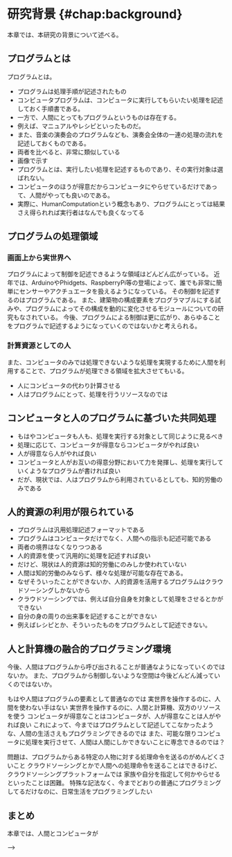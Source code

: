# 研究背景 {#chap:background}

本章では、本研究の背景について述べる。

<!--  

背景は状況説明

- 人と計算機のプログラムは似ている、ということを示す
- プログラムは実行者を選ばない、ということを示す
- プログラムは処理するフィールドを選ばない、ということを示す
- プログラムは汎用的な処理記述フォーマットである、ということを示す

- プログラムによって、フィールドを選ばずに、人と計算機への指示する手法を提案する

-->

## プログラムとは

<!-- SICPの序文とかから -->
プログラムとは。

- プログラムは処理手順が記述されたもの
- コンピュータプログラムは、コンピュータに実行してもらいたい処理を記述しておく手順書である。
- 一方で、人間にとってもプログラムというものは存在する。
- 例えば、マニュアルやレシピといったものだ。
- また、音楽の演奏会のプログラムなども、演奏会全体の一連の処理の流れを記述しておくものである。
- 両者を比べると、非常に類似している
- 画像で示す
- プログラムとは、実行したい処理を記述するものであり、その実行対象は選ばれない。
- コンピュータのほうが得意だからコンピュータにやらせているだけであって、人間がやっても良いのである。
- 実際に、HumanComputationという概念もあり、プログラムにとっては結果さえ得られれば実行者はなんでも良くなってる

## プログラムの処理領域

<!-- もっと、人と計算機が協調しあって処理を進めていくというモデルについて述べるべき -->

### 画面上から実世界へ

<!-- - プログラムで制御を記述できる領域は広がっている
- センサやアクチュエータが簡単に使える
- プログラマブルな建築やプログラムによって動的に構成を変える物質の研究もされている
- プログラムで制御しない空間というのはなくなっていくのでは -->

プログラムによって制御を記述できるような領域はどんどん広がっている。
近年では、ArduinoやPhidgets、RaspberryPi等の登場によって、誰でも非常に簡単にセンサーやアクチュエータを扱えるようになっている。
その制御を記述するのはプログラムである。
また、建築物の構成要素をプログラマブルにする試みや、プログラムによってその構成を動的に変化させるモジュールについての研究もなされている。
今後、プログラムによる制御は更に広がり、あらゆることをプログラムで記述するようになっていくのではないかと考えられる。

### 計算資源としての人

<!--
- プログラムに書かれた処理を実行する対象はコンピュータだけではなくなっている
- コンピュータのみでは解決が困難な問題を、人間を計算資源として利用することで解決する手法はヒューマンコンピュテーションと呼ばれる。
- 人間はプログラムとって、コンピュータと同じ、処理を実行する対象にすぎないのである

- 前述の項目を考えると、プログラムの 領域は実世界にも広がっている。
- 人間によって実世界も操作できるならば、計算資源というよりも〇〇資源と言える。

(ついでに、入れるかわからないけど) スマホとかの流通で、人間は常にインターネットに繋がれる。
つまり、インターネットを介していつでもプログラムから参照可能になっている。
非常に計算資源としてもやりやすい。

 -->

また、コンピュータのみでは処理できないような処理を実現するために人間を利用することで、プログラムが処理できる領域を拡大させてもいる。

- 人にコンピュータの代わり計算させる
- 人はプログラムにとって、処理を行うリソースなのでは

<!-- ## まとめの前のまとめみたいな？

  人間への指示とコンピュータへの指示を同じように書ければ、日常活動さえもプログラミングできる。
  つまり、何でもかんでもプログラムで記述するような社会が来るよ
  だが、現状において、自分自身とかをプログラムから呼び出せる仕組みがないよ
  せっかく身の回りがプログラマブルになってきてるのに、自分自身を組み込めなくては、人間という存在が
  様々なプログラムのボトルネックになりがち。
  これでは日常生活とかもプログラムできない。

-->

## コンピュータと人のプログラムに基づいた共同処理

- もはやコンピュータも人も、処理を実行する対象として同じように見るべき
- 処理に応じて、コンピュータが得意ならコンピュータがやれば良い
- 人が得意なら人がやれば良い
- コンピュータと人がお互いの得意分野において力を発揮し、処理を実行していくようなプログラムが書ければ良い
- だが、現状では、人はプログラムから利用されているとしても、知的労働のみである

## 人的資源の利用が限られている

- プログラムは汎用処理記述フォーマットである
- プログラムはコンピュータだけでなく、人間への指示も記述可能である
- 両者の境界はなくなりつつある
- 人的資源を使って汎用的に処理を記述すれば良い
- だけど、現状は人的資源は知的労働にのみしか使われていない
- 人間は知的労働のみならず、様々な処理が可能な存在である。
- なぜそういったことができないか、人的資源を活用するプログラムはクラウドソーシングしかないから
- クラウドソーシングでは、例えば自分自身を対象として処理をさせるとかができない
- 自分の身の周りの出来事を記述することができない
- 例えばレシピとか、そういったものをプログラムとして記述できない。

## 人と計算機の融合的プログラミング環境

今後、人間はプログラムから呼び出されることが普通なようになっていくのではないか。
また、プログラムから制御しないような空間は今後どんどん減っていくのではないか。

もはや人間はプログラムの要素として普通なのでは
実世界を操作するのに、人間を使わない手はない
実世界を操作するのに、人間と計算機、双方のリソースを使う
コンピュータが得意なことはコンピュータが、人が得意なことは人がやれば良い
これによって、今まではプログラムとして記述してこなかったような、人間の生活さえもプログラミングできるのでは
また、可能な限りコンピュータに処理を実行させて、人間は人間にしかできないことに専念できるのでは？

問題は、プログラムからある特定の人物に対する処理命令を送るのがめんどくさいこと
クラウドソーシングとかで人間への処理命令を送ることはできるけど、クラウドソーシングプラットフォームでは
家族や自分を指定して何かやらせるといったことは困難。
特殊な記法なく、今までどおりの普通にプログラミングしてるだけなのに、日常生活をプログラミングしたい

## まとめ

本章では、人間とコンピュータが

<!--
# コンピュータプログラムの処理領域

## 従来の処理領域

- プログラムはコンピュータに対する処理命令を記述するもの
- コンピュータ

## 新しい領域への拡張

# コンピュータプログラムと人のプログラム

## 類似性
例えばマニュアル
例えば料理
例をプログラムっぽく記述して、プログラムとの比較・類似性を示す

# 新しいプログラミングスタイルの必要性

## 日常生活の記述

- コンピュータプログラムとは

- 人にとってのプログラム

- -->
<!--
# 計算資源としての人

コンピュータだけでは処理が難しい問題も存在する。
それを人を計算資源として利用することで解決しようという考えかたはヒューマンコンピュテーション\cite{humancomputation}と呼ばれる
つまり、人間をコンピュータと同じ計算資源として捉え、各種システムに組み込むということである。
ヒューマンコンピュテーションは近年注目を集めており、多くの研究が行なわれている。

ヒューマンコンピュテーションを始めとし、計算機のみでは処理が困難な問題を人間を利用することで解決

## Human Computation

## Human as Sensor

## Human as Actuator

## プログラミング環境

# 既存手法の問題点

- 人を明示的に指定できない
- シンプルかつ汎用的に利用できない

# 人間と計算機の融合的プログラミング

コンピュータプログラムと人のプログラムは、

- 両者の融合の可能性

\subsection{計算資源としての人}

コンピュータは非常に優秀な計算機器であるが、コンピュータだけでは解決が困難な問題は現在の技術では存在する。
このコンピュータだけでは処理が困難な問題に関して、人間に処理させることによって解決しようという考えは
ヒューマンコンピュテーション\cite{humancomputation}と呼ばれ、近年注目を集めている。
つまり、人間をコンピュータと同じ計算資源として考え、処理させるということである。

\cite{recaptcha}


HumanComputation / Crowdsourcingなどによって、人は明確に計算資源として扱われるようになった。
今後も、コンピュータにできないことは人にやらせることで問題解決する手法は使われ続けると考えられる。



\subsection{コンピュータプログラムと人のプログラムの類似性}

\subsection{}

\subsection{対象を明示的に指定できない}
\subsection{シンプルでない}
<!--
% - ヒューマンコンピュテーションの登場
%   - 人間も計算資源として利用することが提案されている。
%
% - HumanComputationの登場
%   - 人間は明確に計算資源となる
% - 人と計算機を同じように扱う
%   - 人と計算機、双方に対する処理命令フォーマットが異なる
%     - 計算機はプログラムの通りに動く
%     - 人はマニュアル等に沿って動くことが多い
%   - 実行可能なフォーマットに統一するべきでは
%     - プログラムで記述できる
%   - マニュアル等は非常にプログラム的
%     - 例えば、運動会プログラムとか
%   - 社会の多くはプログラムによって支配されている
% - プログラムから人を扱う
%   - 様々な研究
%   - クラウドソーシング系のばっかり
%   - 演算のための機能としてしか利用されることはない
% - 人は汎用的実行主体である
%   - 演算だけでなく、様々なことができるし、している
%     - マニュアルは様々なことが記述されている
%   - より需要があるのは、自分自身や家族、会社などの組織内の人間
%     - 身近な人間をプログラムできるほうが良い
%   - 普通にプログラムを書いてるかのように扱えるべき
% - 特定の身近な人をプログラムに組み込めるような仕組みはない
%   - 人とコンピュータを同じフォーマットで扱う
%     - 今までは人がやっていたけどコンピュータでもできそうなことを全てコンピュータにやらせる
%     - 以下の2つが考えられる
%       - 人がプログラムに積極的に貢献する
%         - 計算機だけでは難しい処理も実現する
%       - 出来るだけ人のやることを減らす
%         - 可能な限りの処理を計算機に実行させる
%         - 人には、本当に人がやるべきようなことをやらせる
%         - 新しい技術によって人がやらなくても良いことが増えても、すぐに対応可能である --> -->
